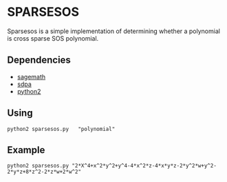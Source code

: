 SPARSESOS
================
Sparsesos is a simple implementation of determining whether a polynomial is cross sparse SOS polynomial.

Dependencies
----------------
* [sagemath](https://www.sagemath.org/)
* [sdpa](http://sdpa.sourceforge.net/)
* [python2](https://www.python.org/)

Using
---------------
```
python2 sparsesos.py   "polynomial"
```
Example
--------------
```
python2 sparsesos.py "2*X^4+x^2*y^2+y^4-4*x^2*z-4*x*y*z-2*y^2*w+y^2-2*y*z+8*z^2-2*z*w+2*w^2"
```
